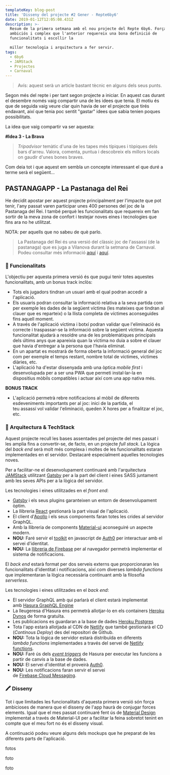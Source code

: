 ```yaml
---
templateKey: blog-post
title: 'Disseny del projecte #2 Gener - Repte6by6'
date: 2019-01-12T12:05:08.431Z
description: >-
  Resum de la primera setmana amb el nou projecte del Repte 6by6. Força més
  ambiciós i complex que l'anterior requereix una bona definició de
  funcionalitats i escollir la

  millor tecnologia i arquitectura a fer servir.
tags:
  - 6by6
  - JAMStack
  - Projectes
  - Carnaval
---
```

> Avís: aquest serà un article bastant tècnic en alguns dels seus punts.

Segon més del repte i per tant segon projecte a iniciar. En aquest cas durant el desembre només vaig compartir una de les idees que tenia. El motiu és que de seguida vaig veure clar quin havia de ser el projecte que tirés endavant, així que tenia poc sentit "gastar" idees que sabia tenien poques possibilitats.

La idea que vaig compartir va ser aquesta:

**\#Idea 3 - La Brava**

> _Tripadvisor_ temàtic d'una de les tapes més típiques i tòpiques dels bars d'arreu. Valora, comenta, puntua i descobreix els millors locals on gaudir d'unes bones braves.

Com deia tot i que aquest em sembla un concepte interessant el que duré a terme serà el següent...

## PASTANAGAPP - La Pastanaga del Rei

He decidit apostar per aquest projecte principalment per l'impacte que pot tenir, l'any passat varen participar unes 400 persones del joc de la Pastanaga del Rei. I també perquè les funcionalitats que requereix em fan sortir de la meva zona de confort i testejar noves eines i tecnologies que fins ara no he utilitzat.

NOTA: per aquells que no sabeu de què parlo.

> La Pastanaga del Rei és una versió del clàssic joc de l'assassí (de la pastanaga) que es juga a Vilanova durant la setmana de Carnaval. Podeu consultar més informació [aquí](https://www.facebook.com/La-Pastanaga-del-Rei-215137488677765/) i [aquí](http://lapastanagadelrei.blogspot.com/).

### 📝 Funcionalitats

L'objectiu per aquesta primera versió és que pugui tenir totes aquestes funcionalitats, amb un bonus track inclòs:

* Tots els jugadors tindran un usuari amb el qual podran accedir a l'aplicació.
* Els usuaris podran consultar la informació relativa a la seva partida com per exemple les dades de la següent víctima (les mateixes que tindran al clauer que es reparteix) o la llista completa de víctimes aconseguides fins aquell moment.
* A través de l'aplicació víctima i botxí podran validar que l'eliminació és correcte i traspassar-se la informació sobre la següent víctima. Aquesta funcionalitat ajudarà a resoldre una de les problemàtiques principals dels últims anys que apareixia quan la víctima no duia a sobre el clauer que havia d'entregar a la persona que l'havia eliminat.
* En un apartat es mostrarà de forma oberta la informació general del joc com per exemple el temps restant, nombre total de víctimes, víctimes diàries, etc.
* L'aplicació ha d'estar dissenyada amb una òptica _mobile first_ i desenvolupada per a ser una PWA que permeti instal·lar-la en dispositius mòbils compatibles i actuar així com una app nativa més.

**BONUS TRACK**

* L'aplicació permetrà rebre notificacions al mòbil de diferents esdeveniments importants per al joc: inici de la partida, el teu assassí vol validar l'eliminació, queden X hores per a finalitzar el joc, etc.

### 🧰 Arquitectura & TechStack

Aquest projecte recull les bases assentades pel projecte del mes passat i les amplia fins a convertir-se, de facto, en un projecte _full stack_.  La lògica del _back end_ serà molt més complexa i moltes de les funcionalitats estaran implementades en el servidor. Destacaré especialment aquelles tecnologies noves.

Per a facilitar-ne el desenvolupament continuaré amb l'arquitectura [JAMStack](https://jamstack.org/) utilitzant [Gatsby](https://www.gatsbyjs.com/) per a la part del client i eines SASS juntament amb les seves APIs per a la lògica del servidor.

Les tecnologies i eines utilitzades en el _front end_:

* [Gatsby](https://github.com/gatsbyjs/gatsby) i els seus plugins garanteixen un entorn de desenvolupament òptim.
* La llibreria [React](https://github.com/facebook/react/) gestionarà la part visual de l'aplicació.
* El client d'[Apollo](https://github.com/apollographql/apollo-client) i els seus components faran totes les crides al servidor GraphQL.
* Amb la llibreria de components [Material-ui](https://github.com/mui-org/material-ui) aconseguiré un aspecte modern.
* **NOU:** Faré servir el [toolkit](https://github.com/auth0/auth0.js) en javascript de [Auth0](https://auth0.com/) per interactuar amb el servei d'identitat.
* **NOU:** La [llibreria de Firebase](https://github.com/firebase/firebase-js-sdk)  per al navegador permetrà implementar el sistema de notificacions.

El _back end_ estarà format per dos serveis externs que proporcionaran les funcionalitats d'identitat i notificacions, així com diverses _lambda functions_ que implementaran la lògica necessària continuant amb la filosofia _serverless_.

Les tecnologies i eines utilitzades en el _back end_:

* El servidor GraphQL amb qui parlarà el client estarà implementat amb [Hasura GraphQL Engine](https://github.com/hasura/graphql-engine)
* La lleugeresa d'Hasura ens permetrà allotjar-lo en els containers [Heroku Dynos](https://www.heroku.com/) de forma gratuïta.
* Les publicacions es guardaran a la base de dades [Heroku Postgres](https://www.heroku.com/)
* Tota l'app estarà allotjada al CDN de [Netlify](https://www.netlify.com/) que també gestionarà el CD (_Continous Deploy_) des del repositori de Github.
* **NOU:** Tota la lògica de servidor estarà distribuïda en diferents _lambda functions_ implementades a través del servei de [Netlify functions](https://www.netlify.com/features/functions/).
* **NOU:** Faré ús dels [_event triggers_](https://hasura.io/event-triggers) de Hasura per executar les funcions a partir de canvis a la base de dades.
* **NOU:** El servei d'identitat el proveirà [Auth0](https://auth0.com/).
* **NOU:** Les notificacions faran servir el servei de [Firebase Cloud Messaging](https://firebase.google.com/products/cloud-messaging/).



### 🖍️ Disseny

Tot i que limitades les funcionalitats d'aquesta primera versió són força ambicioses de manera que el disseny de l'app haurà de conjugar forces elements. Igual que el mes passat continuaré fent ús de [Material Design](https://material.io/) implementat a través de Material-UI per a facilitar la feina sobretot tenint en compte que el meu fort no és el disseny visual.

A continuació podeu veure alguns dels mockups que he preparat de les diferents parts de l'aplicació.

fotos

foto

foto
